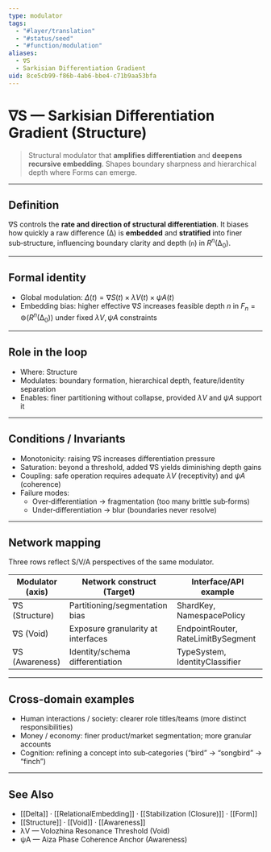 ```yaml
---
type: modulator
tags:
  - "#layer/translation"
  - "#status/seed"
  - "#function/modulation"
aliases:
  - ∇S
  - Sarkisian Differentiation Gradient
uid: 8ce5cb99-f86b-4ab6-bbe4-c71b9aa53bfa
---
```


# ∇S — Sarkisian Differentiation Gradient (Structure)

> Structural modulator that **amplifies differentiation** and **deepens recursive embedding**.
> Shapes boundary sharpness and hierarchical depth where Forms can emerge.

---

## Definition

∇S controls the **rate and direction of structural differentiation**.
It biases how quickly a raw difference (∆) is **embedded** and **stratified** into finer sub‑structure, influencing boundary clarity and depth (`n`) in $R^n(∆_0)$.

---

## Formal identity

- Global modulation: $\Delta(t) = ∇S(t) \times λV(t) \times ψA(t)$
- Embedding bias: higher effective $∇S$ increases feasible depth $n$ in $F_n = ⊚(R^n(∆_0))$ under fixed $λV, ψA$ constraints

---

## Role in the loop

- Where: Structure
- Modulates: boundary formation, hierarchical depth, feature/identity separation
- Enables: finer partitioning without collapse, provided $λV$ and $ψA$ support it

---

## Conditions / Invariants

- Monotonicity: raising ∇S increases differentiation pressure
- Saturation: beyond a threshold, added ∇S yields diminishing depth gains
- Coupling: safe operation requires adequate $λV$ (receptivity) and $ψA$ (coherence)
- Failure modes:
  - Over‑differentiation → fragmentation (too many brittle sub‑forms)
  - Under‑differentiation → blur (boundaries never resolve)

---

## Network mapping

Three rows reflect S/V/A perspectives of the same modulator.

| Modulator (axis)   | Network construct (Target)        | Interface/API example              |
|--------------------|-----------------------------------|------------------------------------|
| ∇S (Structure)     | Partitioning/segmentation bias    | ShardKey, NamespacePolicy          |
| ∇S (Void)          | Exposure granularity at interfaces| EndpointRouter, RateLimitBySegment |
| ∇S (Awareness)     | Identity/schema differentiation   | TypeSystem, IdentityClassifier     |

---

## Cross-domain examples

- Human interactions / society: clearer role titles/teams (more distinct responsibilities)
- Money / economy: finer product/market segmentation; more granular accounts
- Cognition: refining a concept into sub‑categories (“bird” → “songbird” → “finch”)

---

## See Also

- [[Delta]] · [[RelationalEmbedding]] · [[Stabilization (Closure)]] · [[Form]]
- [[Structure]] · [[Void]] · [[Awareness]]
- λV — Volozhina Resonance Threshold (Void)
- ψA — Aiza Phase Coherence Anchor (Awareness)
